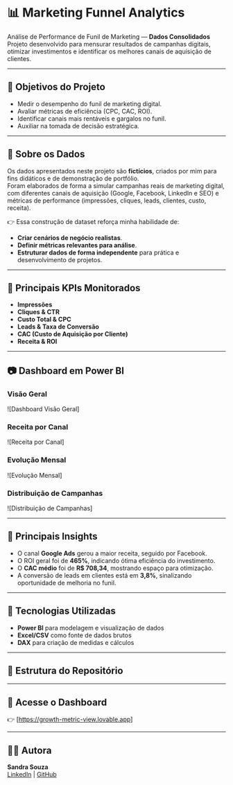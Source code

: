 # 📊 Marketing Funnel Analytics



Análise de Performance de Funil de Marketing — **Dados Consolidados**  
Projeto desenvolvido para mensurar resultados de campanhas digitais, otimizar investimentos e identificar os melhores canais de aquisição de clientes.  

---

## 🎯 Objetivos do Projeto
- Medir o desempenho do funil de marketing digital.  
- Avaliar métricas de eficiência (CPC, CAC, ROI).  
- Identificar canais mais rentáveis e gargalos no funil.  
- Auxiliar na tomada de decisão estratégica.  

---

## 📝 Sobre os Dados
Os dados apresentados neste projeto são **fictícios**, criados por mim para fins didáticos e de demonstração de portfólio.  
Foram elaborados de forma a simular campanhas reais de marketing digital, com diferentes canais de aquisição (Google, Facebook, LinkedIn e SEO) e métricas de performance (impressões, cliques, leads, clientes, custo, receita).  

👉 Essa construção de dataset reforça minha habilidade de:  
- **Criar cenários de negócio realistas**.  
- **Definir métricas relevantes para análise**.  
- **Estruturar dados de forma independente** para prática e desenvolvimento de projetos.  

---

## 📌 Principais KPIs Monitorados
- **Impressões**  
- **Cliques & CTR**  
- **Custo Total & CPC**  
- **Leads & Taxa de Conversão**  
- **CAC (Custo de Aquisição por Cliente)**  
- **Receita & ROI**

---

## 📷 Dashboard em Power BI

### Visão Geral
![Dashboard Visão Geral]

### Receita por Canal
![Receita por Canal]

### Evolução Mensal
![Evolução Mensal]

### Distribuição de Campanhas
![Distribuição de Campanhas]

---

## 🔎 Principais Insights
- O canal **Google Ads** gerou a maior receita, seguido por Facebook.  
- O ROI geral foi de **465%**, indicando ótima eficiência do investimento.  
- O **CAC médio** foi de **R$ 708,34**, mostrando espaço para otimização.  
- A conversão de leads em clientes está em **3,8%**, sinalizando oportunidade de melhoria no funil.  

---

## 🚀 Tecnologias Utilizadas
- **Power BI** para modelagem e visualização de dados  
- **Excel/CSV** como fonte de dados brutos  
- **DAX** para criação de medidas e cálculos  

---

## 📂 Estrutura do Repositório


---

## 📌 Acesse o Dashboard
👉 [https://growth-metric-view.lovable.app]

---

## 👩‍💻 Autora
**Sandra Souza**  
[LinkedIn](https://linkedin.com/in/sandramssouza) | [GitHub](https://github.com/Sandra-MSouza)



